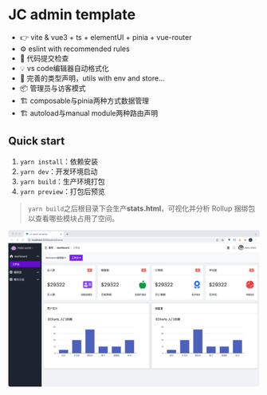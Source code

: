 # JC admin template

- 👉 vite & vue3 + ts + elementUI + pinia + vue-router
- ⚙️ eslint with recommended rules
- 🔑 代码提交检查
- 💡 vs code编辑器自动格式化
- 🔌 完善的类型声明，utils with env and store...
- 📦 管理员与访客模式
- 🏗 composable与pinia两种方式数据管理
- 🏗 autoload与manual module两种路由声明

## Quick start

1. `yarn install`：依赖安装
2. `yarn dev`：开发环境启动
3. `yarn build`：生产环境打包
4. `yarn preview`：打包后预览

> `yarn build`之后根目录下会生产**stats.html**，可视化并分析 Rollup 捆绑包以查看哪些模块占用了空间。

![JC admin template](https://raw.githubusercontent.com/caffreygo/jc-admin-template/develop/src/assets/screenshot.png)
